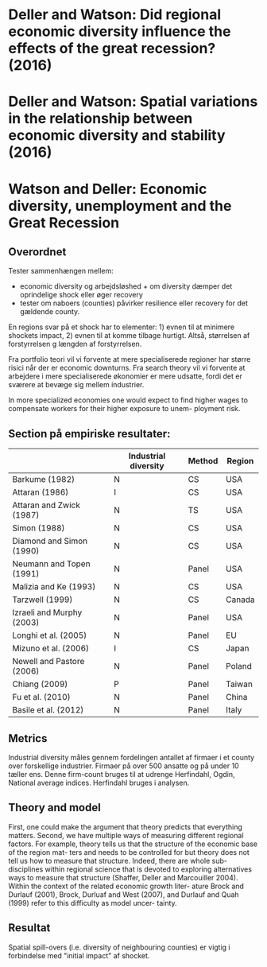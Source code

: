 # Deller and Watson: Did regional economic diversity influence the effects of the great recession?  (2016)
# Deller and Watson: Spatial variations in the relationship between economic diversity and stability (2016)
# Watson and Deller: Economic diversity, unemployment and the Great Recession

## Overordnet

Tester sammenhængen mellem:
- economic diversity og arbejdsløshed + om diversity dæmper det oprindelige shock eller øger recovery
- tester om naboers (counties) påvirker resilience eller recovery for det gældende county.  


En regions svar på et shock har to elementer: 1) evnen til at minimere shockets impact, 2) evnen til at komme tilbage hurtigt. Altså, størrelsen af forstyrrelsen g længden af forstyrrelsen.

Fra portfolio teori vil vi forvente at mere specialiserede regioner har større risici når der er economic downturns. Fra search theory vil vi forvente at arbejdere i mere specialiserede økonomier er mere udsatte, fordi det er sværere at bevæge sig mellem industrier.

In more specialized economies one would expect to find higher
wages to compensate workers for their higher exposure to unem-
ployment risk.


## Section på empiriske resultater:

|                           | Industrial diversity | Method | Region |
|---------------------------|----------------------|--------|--------|
| Barkume (1982)            | N                    | CS     | USA    |
| Attaran (1986)            | I                    | CS     | USA    |
| Attaran and Zwick (1987)  | N                    | TS     | USA    |
| Simon (1988)              | N                    | CS     | USA    |
| Diamond and Simon (1990)  | N                    | CS     | USA    |
| Neumann and Topen (1991)  | N                    | Panel  | USA    |
| Malizia and Ke (1993)     | N                    | CS     | USA    |
| Tarzwell (1999)           | N                    | CS     | Canada |
| Izraeli and Murphy (2003) | N                    | Panel  | USA    |
| Longhi et al. (2005)      | N                    | Panel  | EU     |
| Mizuno et al. (2006)      | I                    | CS     | Japan  |
| Newell and Pastore (2006) | N                    | Panel  | Poland |
| Chiang (2009)             | P                    | Panel  | Taiwan |
| Fu et al. (2010)          | N                    | Panel  | China  |
| Basile et al. (2012)      | N                    | Panel  | Italy  |

## Metrics
Industrial diversity måles gennem fordelingen antallet af firmaer i et county over forskellige industrier. Firmaer på over 500 ansatte og på under 10 tæller ens. Denne firm-count bruges til at udrenge Herfindahl, Ogdin, National average indices. Herfindahl bruges i analysen.

## Theory and model
First, one could make the argument that
theory predicts that everything matters. Second, we have multiple
ways of measuring different regional factors. For example, theory
tells us that the structure of the economic base of the region mat-
ters and needs to be controlled for but theory does not tell us how
to measure that structure. Indeed, there are whole sub-disciplines
within regional science that is devoted to exploring alternatives
ways to measure that structure (Shaffer, Deller and Marcouiller
2004). Within the context of the related economic growth liter-
ature Brock and Durlauf (2001), Brock, Durluaf and West (2007),
and Durlauf and Quah (1999) refer to this difficulty as model uncer-
tainty.

## Resultat
Spatial spill-overs (i.e. diversity of neighbouring counties) er vigtig i forbindelse med "initial impact" af shocket.
